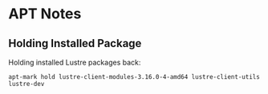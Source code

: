 # APT Notes

## Holding Installed Package

Holding installed Lustre packages back:

`apt-mark hold lustre-client-modules-3.16.0-4-amd64 lustre-client-utils lustre-dev`

